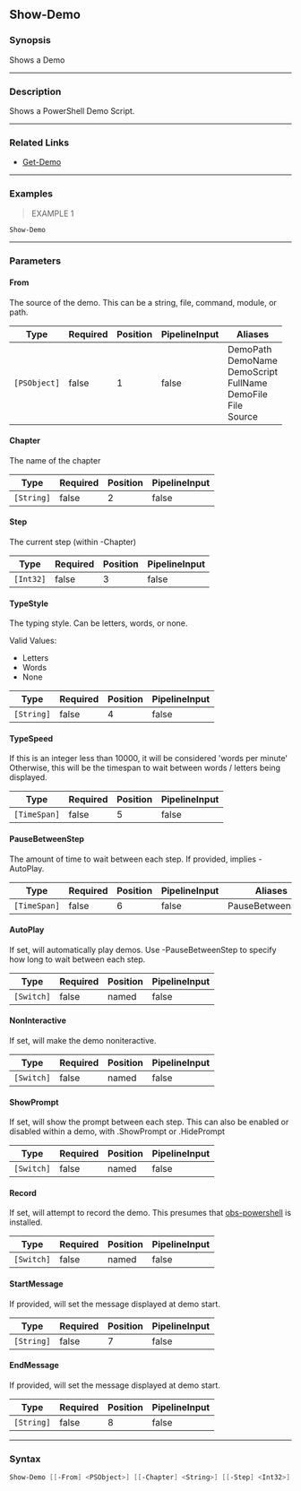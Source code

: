Show-Demo
---------




### Synopsis
Shows a Demo



---


### Description

Shows a PowerShell Demo Script.



---


### Related Links
* [Get-Demo](Get-Demo.md)





---


### Examples
> EXAMPLE 1

```PowerShell
Show-Demo
```


---


### Parameters
#### **From**

The source of the demo.  This can be a string, file, command, module, or path.






|Type        |Required|Position|PipelineInput|Aliases                                                                           |
|------------|--------|--------|-------------|----------------------------------------------------------------------------------|
|`[PSObject]`|false   |1       |false        |DemoPath<br/>DemoName<br/>DemoScript<br/>FullName<br/>DemoFile<br/>File<br/>Source|



#### **Chapter**

The name of the chapter






|Type      |Required|Position|PipelineInput|
|----------|--------|--------|-------------|
|`[String]`|false   |2       |false        |



#### **Step**

The current step (within -Chapter)






|Type     |Required|Position|PipelineInput|
|---------|--------|--------|-------------|
|`[Int32]`|false   |3       |false        |



#### **TypeStyle**

The typing style.  Can be letters, words, or none.



Valid Values:

* Letters
* Words
* None






|Type      |Required|Position|PipelineInput|
|----------|--------|--------|-------------|
|`[String]`|false   |4       |false        |



#### **TypeSpeed**

If this is an integer less than 10000, it will be considered 'words per minute'
Otherwise, this will be the timespan to wait between words / letters being displayed.






|Type        |Required|Position|PipelineInput|
|------------|--------|--------|-------------|
|`[TimeSpan]`|false   |5       |false        |



#### **PauseBetweenStep**

The amount of time to wait between each step.
If provided, implies -AutoPlay.






|Type        |Required|Position|PipelineInput|Aliases          |
|------------|--------|--------|-------------|-----------------|
|`[TimeSpan]`|false   |6       |false        |PauseBetweenSteps|



#### **AutoPlay**

If set, will automatically play demos.
Use -PauseBetweenStep to specify how long to wait between each step.






|Type      |Required|Position|PipelineInput|
|----------|--------|--------|-------------|
|`[Switch]`|false   |named   |false        |



#### **NonInteractive**

If set, will make the demo noniteractive.






|Type      |Required|Position|PipelineInput|
|----------|--------|--------|-------------|
|`[Switch]`|false   |named   |false        |



#### **ShowPrompt**

If set, will show the prompt between each step.
This can also be enabled or disabled within a demo, with .ShowPrompt or .HidePrompt






|Type      |Required|Position|PipelineInput|
|----------|--------|--------|-------------|
|`[Switch]`|false   |named   |false        |



#### **Record**

If set, will attempt to record the demo.
This presumes that [obs-powershell](https://github.com/StartAutomating/obs-powershell) is installed.






|Type      |Required|Position|PipelineInput|
|----------|--------|--------|-------------|
|`[Switch]`|false   |named   |false        |



#### **StartMessage**

If provided, will set the message displayed at demo start.






|Type      |Required|Position|PipelineInput|
|----------|--------|--------|-------------|
|`[String]`|false   |7       |false        |



#### **EndMessage**

If provided, will set the message displayed at demo start.






|Type      |Required|Position|PipelineInput|
|----------|--------|--------|-------------|
|`[String]`|false   |8       |false        |





---


### Syntax
```PowerShell
Show-Demo [[-From] <PSObject>] [[-Chapter] <String>] [[-Step] <Int32>] [[-TypeStyle] <String>] [[-TypeSpeed] <TimeSpan>] [[-PauseBetweenStep] <TimeSpan>] [-AutoPlay] [-NonInteractive] [-ShowPrompt] [-Record] [[-StartMessage] <String>] [[-EndMessage] <String>] [<CommonParameters>]
```
